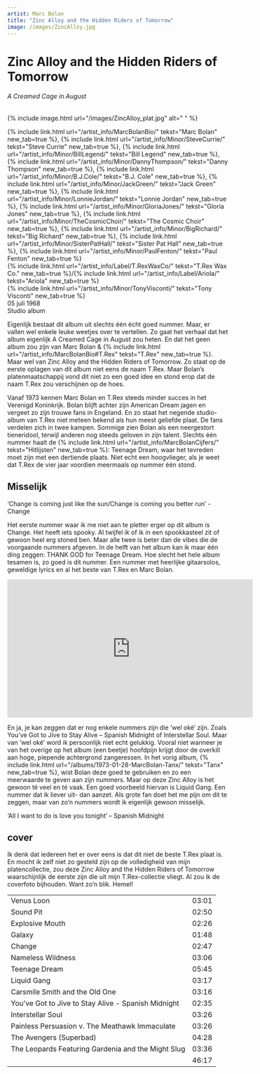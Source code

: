 ```yaml
---
artist: Marc Bolan 
title: "Zinc Alloy and the Hidden Riders of Tomorrow"
image: /images/ZincAlloy.jpg
---
```


# Zinc Alloy and the Hidden Riders of Tomorrow
###### A Creamed Cage in August
{% include image.html url="/images/ZincAlloy_plat.jpg" alt=" " %}

<span class="bio-cd">
{% include link.html url="/artist_info/MarcBolanBio/" tekst="Marc Bolan" new_tab=true %}, {% include link.html url="/artist_info/Minor/SteveCurrie/" tekst="Steve Currie" new_tab=true %}, {% include link.html url="/artist_info/Minor/BillLegend/" tekst="Bill Legend" new_tab=true %}, {% include link.html url="/artist_info/Minor/DannyThompson/" tekst="Danny Thompson" new_tab=true %}, {% include link.html url="/artist_info/Minor/B.J.Cole/" tekst="B.J. Cole" new_tab=true %}, {% include link.html url="/artist_info/Minor/JackGreen/" tekst="Jack Green" new_tab=true %}, {% include link.html url="/artist_info/Minor/LonnieJordan/" tekst="Lonnie Jordan" new_tab=true %}, {% include link.html url="/artist_info/Minor/GloriaJones/" tekst="Gloria Jones" new_tab=true %}, {% include link.html url="/artist_info/Minor/TheCosmicChoir/" tekst="The Cosmic Choir" new_tab=true %}, {% include link.html url="/artist_info/Minor/BigRichard/" tekst="Big Richard" new_tab=true %}, {% include link.html url="/artist_info/Minor/SisterPatHall/" tekst="Sister Pat Hall" new_tab=true %}, {% include link.html url="/artist_info/Minor/PaulFenton/" tekst="Paul Fenton" new_tab=true %}<br>
{% include link.html url="/artist_info/Label/T.RexWaxCo/" tekst="T.Rex Wax Co." new_tab=true %}/{% include link.html url="/artist_info/Label/Ariola/" tekst="Ariola" new_tab=true %}<br>
{% include link.html url="/artist_info/Minor/TonyVisconti/" tekst="Tony Visconti" new_tab=true %}<br>
</span>
05 juli 1968<br>Studio album

Eigenlijk bestaat dit album uit slechts één écht goed nummer. Maar, er vallen wel enkele leuke weetjes over te vertellen. Zo gaat het verhaal dat het album eigenlijk <span class="engels">A Creamed Cage in August</span> zou heten. En dat het geen album zou zijn van Marc Bolan & {% include link.html url="/artist_info/MarcBolanBio#T.Rex" tekst="T.Rex" new_tab=true %}. Maar wel van <span class="engels">Zinc Alloy and the Hidden Riders of Tomorrow</span>. Zo staat op de eerste oplagen van dit album niet eens de naam T.Rex. Maar Bolan’s platenmaatschappij vond dit niet zo een goed idee en stond erop dat de naam T.Rex zou verschijnen op de hoes. Vanaf 1973 kennen Marc Bolan en T.Rex steeds minder succes in het Verenigd Koninkrijk. Bolan blijft achter zijn <span class="engels">American Dream</span> jagen en vergeet zo zijn trouwe fans in Engeland. En zo staat het negende studio-album van T.Rex niet meteen bekend als hun meest geliefde plaat. De fans verdelen zich in twee kampen. Sommige zien Bolan als een neergestort tieneridool, terwijl anderen nog steeds geloven in zijn talent. Slechts één nummer haalt de {% include link.html url="/artist_info/MarcBolanCijfers/" tekst="Hitlijsten" new_tab=true %}: <span class="engels">Teenage Dream</span>, waar het tevreden moet zijn met een dertiende plaats. Niet echt een hoogvlieger, als je weet dat T.Rex de vier jaar voordien meermaals op nummer één stond. 

## Misselijk

<div class="uitgelicht">‘Change is coming just like the sun/Change is coming you better run’ - Change</div>

Het eerste nummer waar ik me niet aan te pletter erger op dit album is <span class="engels">Change</span>. Het heeft iets <span class="engels">spooky</span>. Al twijfel ik of ik in een spookkasteel zit of gewoon heel erg <span class="engels">stoned</span> ben. Maar alle twee is beter dan de <span class="engels">vibes</span> die de voorgaande nummers afgeven. In de helft van het album kan ik maar één ding zeggen: <span class="engels">THANK GOD for Teenage Dream</span>. Hoe slecht het hele album tesamen is, zo goed is dit nummer. Een nummer met heerlijke gitaarsolos, geweldige <span class="engels">lyrics</span> en al het beste van T.Rex en Marc Bolan.

<iframe width="560" height="315" src="https://www.youtube.com/embed/2Ejrb2QXA0s" frameborder="0" allowfullscreen></iframe>

En ja, je kan zeggen dat er nog enkele nummers zijn die ‘wel oké’ zijn. Zoals <span class="engels">You’ve Got to Jive to Stay Alive – Spanish Midnight</span> of <span class="engels">Interstellar Soul</span>. Maar van ‘wel oké’ word ik persoonlijk niet echt gelukkig. Vooral niet wanneer je van het overige op het album (een beetje) hoofdpijn krijgt door de <span class="engels">overkill</span> aan hoge, piepende achtergrond zangeressen. In het vorig album, {% include link.html url="/albums/1973-01-28-MarcBolan-Tanx/" tekst="Tanx" new_tab=true %}, wist Bolan deze goed te gebruiken en zo een meerwaarde te geven aan zijn nummers. Maar op deze <span class="engels">Zinc Alloy</span> is het gewoon té veel en té vaak. Een goed voorbeeld hiervan is <span class="engels">Liquid Gang</span>. Een nummer dat ik liever uit- dan aanzet. Als grote fan doet het me pijn om dit te zeggen, maar van zo’n nummers wordt ik eigenlijk gewoon misselijk. 
<div class="uitgelicht">‘All I want to do is love you tonight’ – Spanish Midnight</div>

## cover

Ik denk dat iedereen het er over eens is dat dit niet de beste T.Rex plaat is. En mocht ik zelf niet zo gesteld zijn op de volledigheid van mijn platencollectie, zou deze <span class="engels">Zinc Alloy and the Hidden Riders of Tomorrow</span> waarschijnlijk de eerste zijn die uit mijn T.Rex-collectie vliegt. Al zou ik de coverfoto bijhouden. Want zo’n blik. Hemel!
<div class="witregel"> </div>

<table>
	<tr>
		<td>Venus Loon</td>
		<td>03:01</td>
	</tr>
	<tr>
		<td>Sound Pit</td>
		<td>02:50</td>
	</tr>
	<tr>
		<td>Explosive Mouth</td>
		<td>02:26</td>
	</tr>
	<tr>
		<td>Galaxy</td>
		<td>01:48</td>
	</tr>
	<tr>
		<td>Change</td>
		<td>02:47</td>
	</tr>
	<tr>
		<td>Nameless Wildness</td>
		<td>03:06</td>
	</tr>
	<tr>
		<td>Teenage Dream</td>
		<td>05:45</td>
	</tr>
	<tr>
		<td>Liquid Gang</td>
		<td>03:17</td>
	</tr>
	<tr>
		<td>Carsmile Smith and the Old One</td>
		<td>03:16</td>
	</tr>
	<tr>
		<td>You've Got to Jive to Stay Alive - Spanish Midnight</td>
		<td>02:35</td>
	</tr>
	<tr>
		<td>Interstellar Soul</td>
		<td>03:26</td>
	</tr>
	<tr>
		<td>Painless Persuasion v. The Meathawk Immaculate</td>
		<td>03:26</td>
	</tr>
	<tr>
		<td>The Avengers (Superbad)</td>
		<td>04:28</td>
	</tr>
	<tr>
		<td>The Leopards Featuring Gardenia and the Might Slug</td>
		<td>03:36</td>
	</tr>
	<tr>
		<td> </td>
		<td>46:17</td>
	</tr>
</table>

